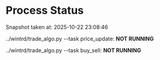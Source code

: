 # Process Status

Snapshot taken at: 2025-10-22 23:08:46

../wintrd/trade_algo.py --task price_update: **NOT RUNNING**

../wintrd/trade_algo.py --task buy_sell: **NOT RUNNING**

